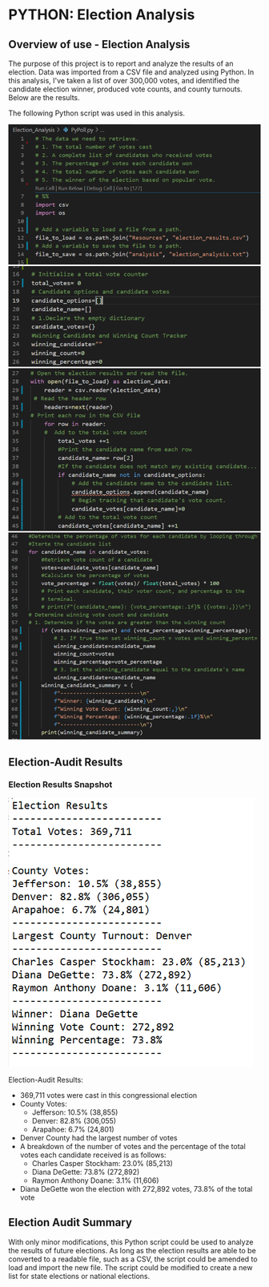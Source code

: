 # PYTHON: Election Analysis

## Overview of use - Election Analysis

The purpose of this project is to report and analyze the results of an election. Data was imported from a CSV file and analyzed using Python. In this analysis, I've taken a list of over 300,000 votes, and identified the candidate election winner, produced vote counts, and county turnouts. Below are the results.

The following Python script was used in this analysis.

![](Resources/Election_Code_1.PNG)
![](Resources/Election_Code_2.PNG)
![](Resources/Election_Code_3.PNG)
![](Resources/Election_Code_4.PNG)

## Election-Audit Results

### Election Results Snapshot
![](Resources/Election_Results.PNG)

Election-Audit Results:
- 369,711 votes were cast in this congressional election
- County Votes:
  - Jefferson: 10.5% (38,855)
  - Denver: 82.8% (306,055)
  - Arapahoe: 6.7% (24,801)
- Denver County had the largest number of votes
- A breakdown of the number of votes and the percentage of the total votes each candidate received is as follows:
  - Charles Casper Stockham: 23.0% (85,213)
  - Diana DeGette: 73.8% (272,892)
  - Raymon Anthony Doane: 3.1% (11,606)
- Diana DeGette won the election with 272,892 votes, 73.8% of the total vote


## Election Audit Summary

With only minor modifications, this Python script could be used to analyze the results of future elections. As long as the election results are able to be converted to a readable file, such as a CSV, the script could be amended to load and import the new file. The script could be modified to create a new list for state elections or national elections.
